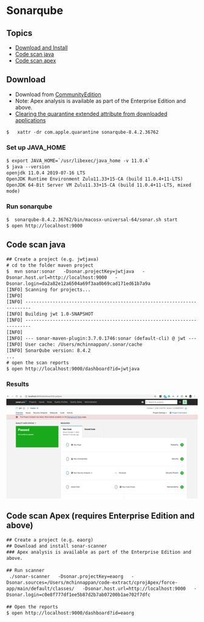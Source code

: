 # Sonarqube 

## Topics

- [Download and Install](#install)
- [Code scan java](#java)
- [Code scan apex](#apex)


<a name="install"></a>
## Download
- Download from [CommunityEdition](https://www.sonarqube.org/downloads/)
- Note: Apex analysis is available as part of the Enterprise Edition and above.
- [Clearing the quarantine extended attribute from downloaded applications](https://community.sonarsource.com/t/sonar-cannot-start-once-updated-to-macos-catalina-error-as-wrapper-cannot-be-opened-because-the-developer-cannot-be-verified/16439/2)
```
$   xattr -dr com.apple.quarantine sonarqube-8.4.2.36762

```

### Set up JAVA_HOME
```
$ export JAVA_HOME=`/usr/libexec/java_home -v 11.0.4`
$ java --version
openjdk 11.0.4 2019-07-16 LTS
OpenJDK Runtime Environment Zulu11.33+15-CA (build 11.0.4+11-LTS)
OpenJDK 64-Bit Server VM Zulu11.33+15-CA (build 11.0.4+11-LTS, mixed mode)
```


### Run sonarqube 
```
$  sonarqube-8.4.2.36762/bin/macosx-universal-64/sonar.sh start
$ open http://localhost:9000
```


<a name='java'></a>
## Code scan java
```
## Create a project (e.g. jwtjava)
# cd to the folder maven project
$  mvn sonar:sonar   -Dsonar.projectKey=jwtjava   -Dsonar.host.url=http://localhost:9000   -Dsonar.login=da2a82e12a6504a69f3aa0b69cad171ed61b7a9a
[INFO] Scanning for projects...
[INFO]                                                                         
[INFO] ------------------------------------------------------------------------
[INFO] Building jwt 1.0-SNAPSHOT
[INFO] ------------------------------------------------------------------------
[INFO] 
[INFO] --- sonar-maven-plugin:3.7.0.1746:sonar (default-cli) @ jwt ---
[INFO] User cache: /Users/mchinnappan/.sonar/cache
[INFO] SonarQube version: 8.4.2
...
# open the scan reports
$ open http://localhost:9000/dashboard?id=jwtjava

```
### Results
![jwt java results](img/sonar-java-results.png)


<a name='apex'></a>
## Code scan Apex (requires Enterprise Edition and above)

```
## Create a project (e.g. eaorg)
## Download and install sonar-scanner
### Apex analysis is available as part of the Enterprise Edition and above.

## Run scanner
 ./sonar-scanner   -Dsonar.projectKey=eaorg   -Dsonar.sources=/Users/mchinnappan/code-extract/cprojApex/force-app/main/default/classes/   -Dsonar.host.url=http://localhost:9000   -Dsonar.login=c0e8f777df1ee5b87d2b7ab07200b1ae702f7dfc

## Open the reports
$ open http://localhost:9000/dashboard?id=eaorg
```


